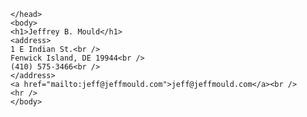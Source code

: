 <!DOCTYPE html>
<html lang="en">
	<head>
	    <meta charset="utf-8">
    	<meta name="viewport" content="width=device-width, initial-scale=1.0">
    	<meta name="description" content="Step-by-step guide to build an online payment processing and ecommerce system using Laravel 4 and Stripe.">
    	<meta name="keywords" content="laravel, laravel 4, stripe, ecommerce, online store, payment processing, ecommerce website, web development, php, php framework, jeff mould">
    	<meta name="author" content="Jeff Mould">

    </head>
    <body>
	<h1>Jeffrey B. Mould</h1>
	<address>
	1 E Indian St.<br />
	Fenwick Island, DE 19944<br />
	(410) 575-3466<br />
	</address>
	<a href="mailto:jeff@jeffmould.com">jeff@jeffmould.com</a><br />
	<hr />
	</body>
</html>